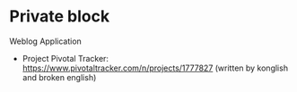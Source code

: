 # Private block

Weblog Application

- Project Pivotal Tracker: <https://www.pivotaltracker.com/n/projects/1777827> (written by konglish and broken english)
